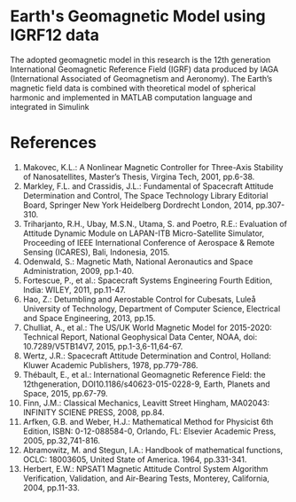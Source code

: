# Earth's Geomagnetic Model using IGRF12 data

The adopted geomagnetic model in this research is the 12th generation International Geomagnetic Reference Field (IGRF) data produced by IAGA (International Associated of Geomagnetism and Aeronomy). The Earth’s magnetic field data is combined with theoretical model of spherical harmonic and implemented in MATLAB computation language and integrated in Simulink

# References
1)	Makovec, K.L.: A Nonlinear Magnetic Controller for Three-Axis Stability of Nanosatellites, Master’s Thesis, Virgina Tech, 2001, pp.6-38.
2)	Markley, F.L. and Crassidis, J.L.: Fundamental of Spacecraft Attitude Determination and Control, The Space Technology Library Editorial Board, Springer New York Heidelberg Dordrecht London, 2014, pp.307-310.
3)	Triharjanto, R.H., Ubay, M.S.N., Utama, S. and Poetro, R.E.: Evaluation of Attitude Dynamic Module on LAPAN-ITB Micro-Satellite Simulator, Proceeding of IEEE International Conference of Aerospace & Remote Sensing (ICARES), Bali, Indonesia, 2015.
4)	Odenwald, S.: Magnetic Math, National Aeronautics and Space Administration, 2009, pp.1-40.
5)	Fortescue, P., et al.: Spacecraft Systems Engineering Fourth Edition, India: WILEY, 2011, pp.11-47.
6)	Hao, Z.: Detumbling and Aerostable Control for Cubesats, Luleå University of Technology, Department of Computer Science, Electrical and Space Engineering, 2013, pp.15.
7)	Chulliat, A., et al.: The US/UK World Magnetic Model for 2015-2020: Technical Report, National Geophysical Data Center, NOAA, doi: 10.7289/V5TB14V7, 2015, pp.1-3,6-11,64-67.  
8)	Wertz, J.R.: Spacecraft Attitude Determination and Control, Holland: Kluwer Academic Publishers, 1978, pp.779-786.
9)	Thébault, E., et al.: International Geomagnetic Reference Field: the 12thgeneration, DOI10.1186/s40623-015-0228-9, Earth, Planets and Space, 2015, pp.67-79.
10)	Finn, J.M.: Classical Mechanics, Leavitt Street Hingham, MA02043: INFINITY SCIENE PRESS, 2008, pp.84.
11)	Arfken, G.B. and Weber, H.J.: Mathematical Method for Physicist 6th Edition, ISBN: 0-12-088584-0, Orlando, FL: Elsevier Academic Press, 2005, pp.32,741-816.
12)	Abramowitz, M. and Stegun, I.A.: Handbook of mathematical functions, OCLC: 18003605, United State of America. 1964, pp.331-341.
13)	Herbert, E.W.: NPSAT1 Magnetic Attitude Control System Algorithm Verification, Validation, and Air-Bearing Tests, Monterey, California, 2004, pp.11-33.